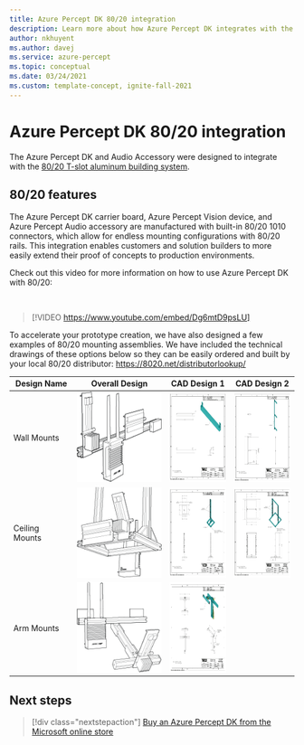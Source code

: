 ```yaml
---
title: Azure Percept DK 80/20 integration
description: Learn more about how Azure Percept DK integrates with the 80/20 railing system.
author: nkhuyent
ms.author: davej
ms.service: azure-percept
ms.topic: conceptual
ms.date: 03/24/2021
ms.custom: template-concept, ignite-fall-2021
---
```


# Azure Percept DK 80/20 integration

The Azure Percept DK and Audio Accessory were designed to integrate with the [80/20 T-slot aluminum building system](https://8020.net/).

## 80/20 features

The Azure Percept DK carrier board, Azure Percept Vision device, and Azure Percept Audio accessory are manufactured with built-in 80/20 1010 connectors, which allow for endless mounting configurations with 80/20 rails. This integration enables customers and solution builders to more easily extend their proof of concepts to production environments.

Check out this video for more information on how to use Azure Percept DK with 80/20:

</br>

> [!VIDEO https://www.youtube.com/embed/Dg6mtD9psLU]  


To accelerate your prototype creation, we have also designed a few examples of 80/20 mounting assemblies. 
We have included the technical drawings of these options below so they can be easily ordered and built by
your local 80/20 distributor: https://8020.net/distributorlookup/


| Design Name  | Overall Design    | CAD Design  1  | CAD Design 2  |
|--------------|-----------|------------|------------|
| Wall Mounts| <img src="./media/overview-8020-integration-images/Wall-Mount.png" width="150" alt="wall mount image" height="160" title="Wall Mount Image">  | [ <img src="./media/overview-8020-integration-images/Azure-Percept-8020-Horizontal-Wall-Mount-mini.png"  alt="horizontal wall mount image" width="100" height="160" title="Horizontal Wall Mount Image"> ](./media/overview-8020-integration-images/Azure-Percept-8020-Horizontal-Wall-Mount.png#lightbox) | [ <img src="./media/overview-8020-integration-images/Azure-Percept-8020-Vertical-Wall-Mount-mini.png"  alt=" vertical wall mount image" width="100" height="160" title="Vertical Wall Mount Image">](./media/overview-8020-integration-images/Azure-Percept-8020-Vertical-Wall-Mount.png#lightbox)|
|Ceiling Mounts| <img src="./media/overview-8020-integration-images/Ceiling-Mount.png"  alt="ceiling mount image" width="150" height="160" title="Ceiling Mount Image"> | [ <img src="./media/overview-8020-integration-images/Azure-Percept-8020-Ceiling-Mount-Small-mini.png"  alt="ceiling mount small image" width="100" height="160" title="Ceiling Mount Small Image"> ](./media/overview-8020-integration-images/Azure-Percept-8020-Ceiling-Mount-Small.png#lightbox) | [ <img src="./media/overview-8020-integration-images/Azure-Percept-8020-Ceiling-Mount-Large-mini.png"  alt="ceiling large mount image" width="100" height="160" title="Ceiling Mount Large Image"> ](./media/overview-8020-integration-images/Azure-Percept-8020-Ceiling-Mount-Large.png#lightbox) |
| Arm Mounts      |<img src="./media/overview-8020-integration-images/Arm-Mount.png"   alt="arm example mount image" width="150" height="160" title="Arm Mount Image"> |[ <img src="./media/overview-8020-integration-images/Azure-Percept-8020-Clamp-Bracket-mini.png"  alt="clamp bracket image" width="100"  height="160" title="Clamp Bracket Image">  ](./media/overview-8020-integration-images/Azure-Percept-8020-Clamp-Bracket.png#lightbox)      |        |


## Next steps

> [!div class="nextstepaction"]
> [Buy an Azure Percept DK from the Microsoft online store](https://go.microsoft.com/fwlink/p/?LinkId=2155270)
